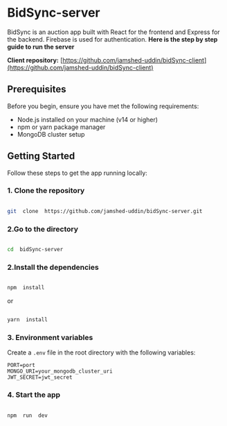 # BidSync-server

BidSync is an auction app built with React for the frontend and Express for the backend. Firebase is used for authentication.
**Here is the step by step guide to run the server**

**Client repository:** [https://github.com/jamshed-uddin/bidSync-client](https://github.com/jamshed-uddin/bidSync-client)

## Prerequisites

Before you begin, ensure you have met the following requirements:

- Node.js installed on your machine (v14 or higher)
- npm or yarn package manager
- MongoDB cluster setup

## Getting Started

Follow these steps to get the app running locally:

### 1. Clone the repository

```sh

git  clone  https://github.com/jamshed-uddin/bidSync-server.git

```

### 2.Go to the directory

```sh

cd  bidSync-server

```

### 2.Install the dependencies

```sh

npm  install

```

or

```sh

yarn  install

```

### 3. Environment variables

Create a `.env` file in the root directory with the following variables:

    PORT=port
    MONGO_URI=your_mongodb_cluster_uri
    JWT_SECRET=jwt_secret

### 4. Start the app

```sh

npm  run  dev

```
